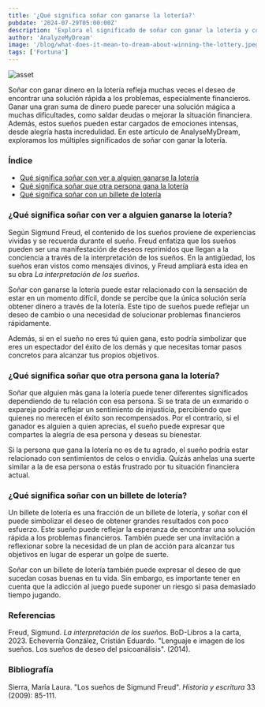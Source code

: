 ```yaml
---
title: '¿Qué significa soñar con ganarse la lotería?'
pubdate: '2024-07-29T05:00:00Z'
description: 'Explora el significado de soñar con ganar la lotería y cómo estos sueños pueden reflejar tus deseos, emociones y expectativas en la vida.'
author: 'AnalyzeMyDream'
image: '/blog/what-does-it-mean-to-dream-about-winning-the-lottery.jpeg'
tags: ['Fortuna']
---
```


![asset](/blog/what-does-it-mean-to-dream-about-winning-the-lottery.jpeg)

Soñar con ganar dinero en la lotería refleja muchas veces el deseo de encontrar una solución rápida a los problemas, especialmente financieros. Ganar una gran suma de dinero puede parecer una solución mágica a muchas dificultades, como saldar deudas o mejorar la situación financiera. Además, estos sueños pueden estar cargados de emociones intensas, desde alegría hasta incredulidad. En este artículo de AnalyseMyDream, exploramos los múltiples significados de soñar con ganar la lotería.

### Índice

- [Qué significa soñar con ver a alguien ganarse la lotería](#que-significa-soñar-con-ver-ganarse-la-loteria)
- [Qué significa soñar que otra persona gana la lotería](#que-significa-soñar-que-otra-gana-la-loteria)
- [Qué significa soñar con un billete de lotería](#que-significa-soñar-con-un-billete-de-loteria)


### ¿Qué significa soñar con ver a alguien ganarse la lotería?

Según Sigmund Freud, el contenido de los sueños proviene de experiencias vividas y se recuerda durante el sueño. Freud enfatiza que los sueños pueden ser una manifestación de deseos reprimidos que llegan a la conciencia a través de la interpretación de los sueños. En la antigüedad, los sueños eran vistos como mensajes divinos, y Freud ampliará esta idea en su obra *La interpretación de los sueños*.

Soñar con ganarse la lotería puede estar relacionado con la sensación de estar en un momento difícil, donde se percibe que la única solución sería obtener dinero a través de la lotería. Este tipo de sueños puede reflejar un deseo de cambio o una necesidad de solucionar problemas financieros rápidamente. 

Además, si en el sueño no eres tú quien gana, esto podría simbolizar que eres un espectador del éxito de los demás y que necesitas tomar pasos concretos para alcanzar tus propios objetivos. 

### ¿Qué significa soñar que otra persona gana la lotería?

Soñar que alguien más gana la lotería puede tener diferentes significados dependiendo de tu relación con esa persona. Si se trata de un exmarido o expareja podría reflejar un sentimiento de injusticia, percibiendo que quienes no merecen el éxito son recompensados. Por el contrario, si el ganador es alguien a quien aprecias, el sueño puede expresar que compartes la alegría de esa persona y deseas su bienestar. 

Si la persona que gana la lotería no es de tu agrado, el sueño podría estar relacionado con sentimientos de celos o envidia. Quizás anhelas una suerte similar a la de esa persona o estás frustrado por tu situación financiera actual.

### ¿Qué significa soñar con un billete de lotería?

Un billete de lotería es una fracción de un billete de lotería, y soñar con él puede simbolizar el deseo de obtener grandes resultados con poco esfuerzo. Este sueño puede reflejar la esperanza de encontrar una solución rápida a los problemas financieros. También puede ser una invitación a reflexionar sobre la necesidad de un plan de acción para alcanzar tus objetivos en lugar de esperar un golpe de suerte.

Soñar con un billete de lotería también puede expresar el deseo de que sucedan cosas buenas en tu vida. Sin embargo, es importante tener en cuenta que la adicción al juego puede suponer un riesgo si pasa demasiado tiempo jugando.


### Referencias

Freud, Sigmund. *La interpretación de los sueños*. BoD-Libros a la carta, 2023. 
Echeverría González, Cristián Eduardo. "Lenguaje e imagen de los sueños. Los sueños de deseo del psicoanálisis". (2014).

### Bibliografía

Sierra, María Laura. "Los sueños de Sigmund Freud". *Historia y escritura* 33 (2009): 85-111.